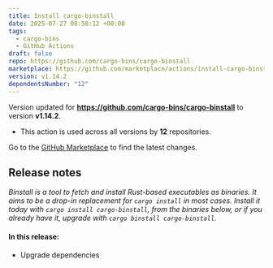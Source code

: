 ```yaml
---
title: Install cargo-binstall
date: 2025-07-27 08:58:12 +00:00
tags:
  - cargo-bins
  - GitHub Actions
draft: false
repo: https://github.com/cargo-bins/cargo-binstall
marketplace: https://github.com/marketplace/actions/install-cargo-binstall
version: v1.14.2
dependentsNumber: "12"
---
```



Version updated for **https://github.com/cargo-bins/cargo-binstall** to version **v1.14.2**.
- This action is used across all versions by **12** repositories.

Go to the [GitHub Marketplace](https://github.com/marketplace/actions/install-cargo-binstall) to find the latest changes.

## Release notes

_Binstall is a tool to fetch and install Rust-based executables as binaries. It aims to be a drop-in replacement for `cargo install` in most cases. Install it today with `cargo install cargo-binstall`, from the binaries below, or if you already have it, upgrade with `cargo binstall cargo-binstall`._

#### In this release:

- Upgrade dependencies
